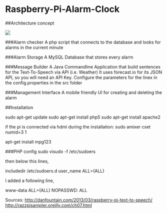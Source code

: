 # Raspberry-Pi-Alarm-Clock

##Architecture concept

![](http://i.imgur.com/SnVPmfZ.png)

###Alarm checker
A php script that connects to the database and looks for alarms in the current minute

###Alarm Storage
A MySQL Database that stores every alarm

###Message Builder
A Java Commandline Application that build sentences for the Text-To-Speech via API (i.e. Weather)
It uses forecast.io for its JSON API, so you will need an API Key.
Configure the parameters for the linex in the config.properties in the src folder

###Management Interface
A mobile friendly UI for creating and deleting the alarm

##Installation

sudo apt-get update
sudo apt-get install php5
sudo apt-get install apache2

if the pi is connected via hdmi during the installation: 
sudo amixer cset numid=3 1

apt-get install mpg123

###PHP config
sudo visudo -f /etc/sudoers

then below this lines,

includedir /etc/sudoers.d user_name ALL=(ALL)

I added a following line,

www-data ALL=(ALL) NOPASSWD: ALL

Sources:
http://danfountain.com/2013/03/raspberry-pi-text-to-speech/
http://razzpisampler.oreilly.com/ch07.html
